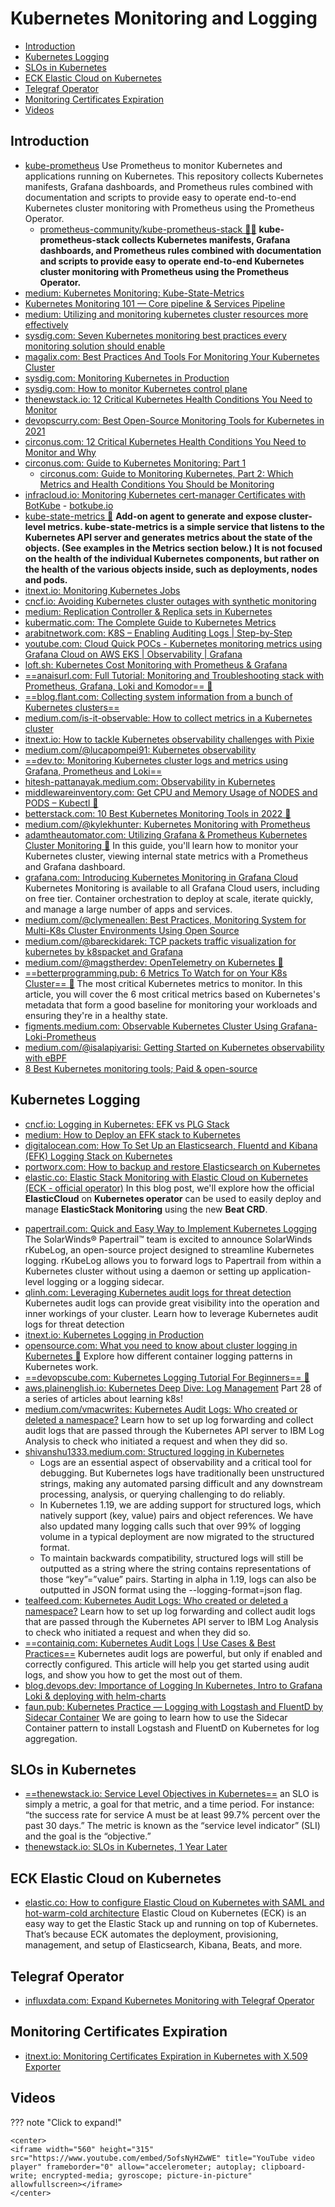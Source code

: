 # Kubernetes Monitoring and Logging
- [Introduction](#introduction)
- [Kubernetes Logging](#kubernetes-logging)
- [SLOs in Kubernetes](#slos-in-kubernetes)
- [ECK Elastic Cloud on Kubernetes](#eck-elastic-cloud-on-kubernetes)
- [Telegraf Operator](#telegraf-operator)
- [Monitoring Certificates Expiration](#monitoring-certificates-expiration)
- [Videos](#videos)

## Introduction
* [kube-prometheus](https://github.com/prometheus-operator/kube-prometheus) Use Prometheus to monitor Kubernetes and applications running on Kubernetes. This repository collects Kubernetes manifests, Grafana dashboards, and Prometheus rules combined with documentation and scripts to provide easy to operate end-to-end Kubernetes cluster monitoring with Prometheus using the Prometheus Operator.
    * [prometheus-community/kube-prometheus-stack 🌟🌟](https://artifacthub.io/packages/helm/prometheus-community/kube-prometheus-stack) **kube-prometheus-stack collects Kubernetes manifests, Grafana dashboards, and Prometheus rules combined with documentation and scripts to provide easy to operate end-to-end Kubernetes cluster monitoring with Prometheus using the Prometheus Operator.**
* [medium: Kubernetes Monitoring: Kube-State-Metrics](https://medium.com/@chrisedrego/kubernetes-monitoring-kube-state-metrics-df6546aea324)
* [Kubernetes Monitoring 101 — Core pipeline & Services Pipeline](https://levelup.gitconnected.com/kubernetes-monitoring-101-core-pipeline-services-pipeline-a34cd4cc9627)
* [medium: Utilizing and monitoring kubernetes cluster resources more effectively](https://medium.com/@martin.schneppenheim/utilizing-and-monitoring-kubernetes-cluster-resources-more-effectively-using-this-tool-df4c68ec2053)
* [sysdig.com: Seven Kubernetes monitoring best practices every monitoring solution should enable](https://sysdig.com/blog/kubernetes-monitoring-best-practices/)
* [magalix.com: Best Practices And Tools For Monitoring Your Kubernetes Cluster](https://www.magalix.com/blog/best-practices-and-tools-for-monitoring-your-kubernetes-cluster)
* [sysdig.com: Monitoring Kubernetes in Production](https://sysdig.com/blog/monitoring-kubernetes/)
* [sysdig.com: How to monitor Kubernetes control plane](https://sysdig.com/blog/monitor-kubernetes-control-plane/)
* [thenewstack.io: 12 Critical Kubernetes Health Conditions You Need to Monitor](https://thenewstack.io/12-critical-kubernetes-health-conditions-you-need-to-monitor/)
* [devopscurry.com: Best  Open-Source Monitoring Tools for Kubernetes in 2021](https://devopscurry.com/best-open-source-monitoring-tools-for-kubernetes-in-2021/)
* [circonus.com: 12 Critical Kubernetes Health Conditions You Need to Monitor and Why](https://www.circonus.com/2020/12/12-critical-kubernetes-health-conditions-you-need-to-monitor-and-why/)
* [circonus.com: Guide to Kubernetes Monitoring: Part 1](https://www.circonus.com/2020/09/guide-to-kubernetes-monitoring-part-1/)
    * [circonus.com: Guide to Monitoring Kubernetes, Part 2: Which Metrics and Health Conditions You Should be Monitoring](https://www.circonus.com/2021/01/guide-to-monitoring-kubernetes-part-2-which-metrics-and-health-conditions-you-should-be-monitoring/)
* [infracloud.io: Monitoring Kubernetes cert-manager Certificates with BotKube](https://www.infracloud.io/blogs/monitoring-kubernetes-cert-manager-certificates/) - [botkube.io](https://www.botkube.io/)
* [kube-state-metrics 🌟](https://github.com/kubernetes/kube-state-metrics) **Add-on agent to generate and expose cluster-level metrics. kube-state-metrics is a simple service that listens to the Kubernetes API server and generates metrics about the state of the objects. (See examples in the Metrics section below.) It is not focused on the health of the individual Kubernetes components, but rather on the health of the various objects inside, such as deployments, nodes and pods.**
* [itnext.io: Monitoring Kubernetes Jobs](https://itnext.io/monitoring-kubernetes-jobs-8adc241a7b60)
* [cncf.io: Avoiding Kubernetes cluster outages with synthetic monitoring](https://www.cncf.io/blog/2021/08/10/avoiding-kubernetes-cluster-outages-with-synthetic-monitoring/)
* [medium: Replication Controller & Replica sets in Kubernetes](https://medium.com/avmconsulting-blog/replication-controller-replica-sets-in-kubernetes-820f3cec7170)
* [kubermatic.com: The Complete Guide to Kubernetes Metrics](https://www.kubermatic.com/blog/the-complete-guide-to-kubernetes-metrics/)
* [arabitnetwork.com: K8S – Enabling Auditing Logs | Step-by-Step](https://arabitnetwork.com/2021/03/13/k8s-enabling-auditing-logs-step-by-step/)
* [youtube.com: Cloud Quick POCs - Kubernetes monitoring metrics using Grafana Cloud on AWS EKS | Observability | Grafana](https://www.youtube.com/watch?v=FVDHWPxK5nU&ab_channel=CloudQuickPOCs)
* [loft.sh: Kubernetes Cost Monitoring with Prometheus & Grafana](https://loft.sh/blog/kubernetes-cost-monitoring-with-prometheus-and-grafana/)
* [==anaisurl.com: Full Tutorial: Monitoring and Troubleshooting stack with Prometheus, Grafana, Loki and Komodor== 🌟](https://anaisurl.com/full-tutorial-monitoring/) 
* [==blog.flant.com: Collecting system information from a bunch of Kubernetes clusters==](https://blog.flant.com/collect-system-information-stats-from-kubernetes-clusters/)
* [medium.com/is-it-observable: How to collect metrics in a Kubernetes cluster](https://medium.com/is-it-observable/how-to-collect-metrics-in-a-kubernetes-cluster-9ad4a69aafb0)
* [itnext.io: How to tackle Kubernetes observability challenges with Pixie](https://itnext.io/how-to-tackle-kubernetes-observability-challenges-with-pixie-4c6414ca913)
* [medium.com/@lucapompei91: Kubernetes observability](https://medium.com/@lucapompei91/kubernetes-observability-17a7875a38f6) 
* [==dev.to: Monitoring Kubernetes cluster logs and metrics using Grafana, Prometheus and Loki==](https://dev.to/leroykayanda/kubernetes-monitoring-using-grafana-3dhc)
* [hitesh-pattanayak.medium.com: Observability in Kubernetes](https://hitesh-pattanayak.medium.com/observability-in-kubernetes-b53d6ea1b37d)
* [middlewareinventory.com: Get CPU and Memory Usage of NODES and PODS – Kubectl 🌟](https://www.middlewareinventory.com/blog/cpu-memory-usage-nodes-k8s)
* [betterstack.com: 10 Best Kubernetes Monitoring Tools in 2022 🌟](https://betterstack.com/community/comparisons/kubernetes-monitoring-tools/)
* [medium.com/@kylekhunter: Kubernetes Monitoring with Prometheus](https://medium.com/@kylekhunter/kubernetes-monitoring-with-prometheus-a149c35694c4)
* [adamtheautomator.com: Utilizing Grafana & Prometheus Kubernetes Cluster Monitoring 🌟](https://adamtheautomator.com/prometheus-kubernetes/) In this guide, you'll learn how to monitor your Kubernetes cluster, viewing internal state metrics with a Prometheus and Grafana dashboard.
* [grafana.com: Introducing Kubernetes Monitoring in Grafana Cloud](https://grafana.com/blog/2022/07/13/introducing-kubernetes-monitoring-in-grafana-cloud/) Kubernetes Monitoring is available to all Grafana Cloud users, including on free tier. Container orchestration to deploy at scale, iterate quickly, and manage a large number of apps and services.
* [medium.com/@clymeneallen: Best Practices, Monitoring System for Multi-K8s Cluster Environments Using Open Source](https://medium.com/@clymeneallen/best-practices-monitoring-system-for-multi-k8s-cluster-environments-using-open-source-d85544052f37)
* [medium.com/@bareckidarek: TCP packets traffic visualization for kubernetes by k8spacket and Grafana](https://medium.com/@bareckidarek/tcp-packets-traffic-visualization-for-kubernetes-by-k8spacket-and-grafana-bb87cb106f30)
* [medium.com/@magstherdev: OpenTelemetry on Kubernetes 🌟](https://medium.com/@magstherdev/opentelemetry-on-kubernetes-c167f024b35f)
* [==betterprogramming.pub: 6 Metrics To Watch for on Your K8s Cluster== 🌟](https://betterprogramming.pub/6-metrics-to-watch-for-on-your-k8s-cluster-76d58f08397f) The most critical Kubernetes metrics to monitor. In this article, you will cover the 6 most critical metrics based on Kubernetes's metadata that form a good baseline for monitoring your workloads and ensuring they're in a healthy state.
* [figments.medium.com: Observable Kubernetes Cluster Using Grafana-Loki-Prometheus](https://figments.medium.com/observable-kubernetes-cluster-using-grafana-loki-prometheus-a661a31d7ad8)
* [medium.com/@isalapiyarisi: Getting Started on Kubernetes observability with eBPF](https://medium.com/@isalapiyarisi/getting-started-on-kubernetes-observability-with-ebpf-88139eb13fb2)
* [8 Best Kubernetes monitoring tools; Paid & open-source](https://middleware.io/blog/kubernetes-monitoring-tools/)

## Kubernetes Logging 
- [cncf.io: Logging in Kubernetes: EFK vs PLG Stack](https://www.cncf.io/blog/2020/07/27/logging-in-kubernetes-efk-vs-plg-stack/)
- [medium: How to Deploy an EFK stack to Kubernetes](https://medium.com/avmconsulting-blog/how-to-deploy-an-efk-stack-to-kubernetes-ebc1b539d063)
- [digitalocean.com: How To Set Up an Elasticsearch, Fluentd and Kibana (EFK) Logging Stack on Kubernetes](https://www.digitalocean.com/community/tutorials/how-to-set-up-an-elasticsearch-fluentd-and-kibana-efk-logging-stack-on-kubernetes)
- [portworx.com: How to backup and restore Elasticsearch on Kubernetes](https://portworx.com/how-to-backup-and-restore-elasticsearch-on-kubernetes/)
- [elastic.co: Elastic Stack Monitoring with Elastic Cloud on Kubernetes (ECK - official operator)](https://www.elastic.co/es/blog/elastic-stack-monitoring-with-elastic-cloud-on-kubernetes) In this blog post, we'll explore how the official **ElasticCloud** on **Kubernetes operator** can be used to easily deploy and manage **ElasticStack Monitoring** using the new **Beat CRD**.
* [papertrail.com: Quick and Easy Way to Implement Kubernetes Logging](https://www.papertrail.com/blog/quick-and-easy-way-to-implement-kubernetes-logging/) The SolarWinds® Papertrail™ team is excited to announce SolarWinds rKubeLog, an open-source project designed to streamline Kubernetes logging. rKubeLog allows you to forward logs to Papertrail from within a Kubernetes cluster without using a daemon or setting up application-level logging or a logging sidecar.
* [qlinh.com: Leveraging Kubernetes audit logs for threat detection](https://qlinh.com/infosec/2020/09/30/threat-detection-with-kubernetes-audit-logs.html) Kubernetes audit logs can provide great visibility into the operation and inner workings of your cluster. Learn how to leverage Kubernetes audit logs for threat detection
* [itnext.io: Kubernetes Logging in Production](https://itnext.io/kubernetes-logging-in-production-545ea88d9a4a)
* [opensource.com: What you need to know about cluster logging in Kubernetes 🌟](https://opensource.com/article/21/11/cluster-logging-kubernetes) Explore how different container logging patterns in Kubernetes work.
* [==devopscube.com: Kubernetes Logging Tutorial For Beginners== 🌟](https://devopscube.com/kubernetes-logging-tutorial)
* [aws.plainenglish.io: Kubernetes Deep Dive: Log Management](https://aws.plainenglish.io/kubernetes-deep-dive-log-management-a60b06e2d738) Part 28 of a series of articles about learning k8s!
* [medium.com/vmacwrites: Kubernetes Audit Logs: Who created or deleted a namespace?](https://medium.com/vmacwrites/kubernetes-audit-logs-who-created-or-deleted-a-namespace-7d55c20d2730) Learn how to set up log forwarding and collect audit logs that are passed through the Kubernetes API server to IBM Log Analysis to check who initiated a request and when they did so.
* [shivanshu1333.medium.com: Structured logging in Kubernetes](https://shivanshu1333.medium.com/structured-logging-in-kubernetes-58cf35e6d60d)
    * Logs are an essential aspect of observability and a critical tool for debugging. But Kubernetes logs have traditionally been unstructured strings, making any automated parsing difficult and any downstream processing, analysis, or querying challenging to do reliably.
    * In Kubernetes 1.19, we are adding support for structured logs, which natively support (key, value) pairs and object references. We have also updated many logging calls such that over 99% of logging volume in a typical deployment are now migrated to the structured format.
    * To maintain backwards compatibility, structured logs will still be outputted as a string where the string contains representations of those “key”=”value” pairs. Starting in alpha in 1.19, logs can also be outputted in JSON format using the --logging-format=json flag.
* [tealfeed.com: Kubernetes Audit Logs: Who created or deleted a namespace?](https://tealfeed.com/kubernetes-audit-logs-created-deleted-namespace-ho5o3) Learn how to set up log forwarding and collect audit logs that are passed through the Kubernetes API server to IBM Log Analysis to check who initiated a request and when they did so.
* [==containiq.com: Kubernetes Audit Logs | Use Cases & Best Practices==](https://www.containiq.com/post/kubernetes-audit-logs) Kubernetes audit logs are powerful, but only if enabled and correctly configured. This article will help you get started using audit logs, and show you how to get the most out of them.
* [blog.devops.dev: Importance of Logging In Kubernetes, Intro to Grafana Loki & deploying with helm-charts](https://blog.devops.dev/importance-of-logging-in-kubernetes-and-intro-to-grafana-loki-f8dc6f736e6)
* [faun.pub: Kubernetes Practice — Logging with Logstash and FluentD by Sidecar Container](https://faun.pub/kubernetes-practice-logging-with-logstash-and-fluentd-by-sidecar-container-86076da0812f) We are going to learn how to use the Sidecar Container pattern to install Logstash and FluentD on Kubernetes for log aggregation.

## SLOs in Kubernetes
- [==thenewstack.io: Service Level Objectives in Kubernetes==](https://thenewstack.io/service-level-objectives-in-kubernetes/) an SLO is simply a metric, a goal for that metric, and a time period. For instance: “the success rate for service A must be at least 99.7% percent over the past 30 days.” The metric is known as the “service level indicator” (SLI) and the goal is the “objective.”
- [thenewstack.io: SLOs in Kubernetes, 1 Year Later](https://thenewstack.io/slos-in-kubernetes-1-year-later/)

## ECK Elastic Cloud on Kubernetes 
- [elastic.co: How to configure Elastic Cloud on Kubernetes with SAML and hot-warm-cold architecture](https://www.elastic.co/es/blog/how-to-configure-elastic-cloud-on-kubernetes-with-saml-and-hot-warm-cold-architecture) Elastic Cloud on Kubernetes (ECK) is an easy way to get the Elastic Stack up and running on top of Kubernetes. That’s because ECK automates the deployment, provisioning, management, and setup of Elasticsearch, Kibana, Beats, and more. 

## Telegraf Operator
- [influxdata.com: Expand Kubernetes Monitoring with Telegraf Operator](https://www.influxdata.com/blog/expand-kubernetes-monitoring-telegraf-operator)

## Monitoring Certificates Expiration
- [itnext.io: Monitoring Certificates Expiration in Kubernetes with X.509 Exporter](https://itnext.io/monitoring-certificates-expiration-in-kubernetes-with-x-509-exporter-8030b69f611d)

## Videos
??? note "Click to expand!"

    <center>
    <iframe width="560" height="315" src="https://www.youtube.com/embed/5ofsNyHZwWE" title="YouTube video player" frameborder="0" allow="accelerometer; autoplay; clipboard-write; encrypted-media; gyroscope; picture-in-picture" allowfullscreen></iframe>
    </center>
